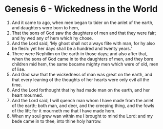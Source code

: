# Genesis 6 - Wickedness in the World

1. And it came to ago, when men began to tider on the anlet of the earth, and
   daughters were born to hem,
2. That the sons of God saw the daughters of men and that they were fair; and
   hy wed any of hem which hy chose.
3. And the Lord said, ‘My ghost shall not always flite with man, for hy also be
   flesh: yet her days shall be a hundred and twenty years.’
4. There were Nephilim on the earth in those days; and also after that, when
   the sons of God came in to the daughters of men, and they bore children mid
   hem, the same became mighty men which were of old, men of lise.
5. And God saw that the wickedness of man was great on the earth, and that
   every leaning of the thoughts of her hearts were only evil all the time.
6. And the Lord forthought that hy had made man on the earth, and her heart
   mourned.
7. And the Lord said, I will quench man whom I have made from the anlet of the
   earth; both man, and deer, and the creeping thing, and the fowls of the
   lift; for it mourneth me that I have made hem.
8. When my soul grew wan within me I brought to mind the Lord: and my bede came
   in to thee, into thine holy harrow.


<!-- Footnotes -->


<!-- BUFFER -->
